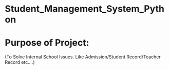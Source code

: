 # Student_Management_System_Python

# Purpose of Project:
(To Solve Internal School Issues. Like Admission/Student Record/Teacher Record etc.…)
